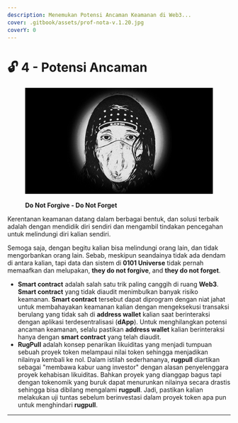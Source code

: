 ```yaml
---
description: Menemukan Potensi Ancaman Keamanan di Web3...
cover: .gitbook/assets/prof-nota-v.1.20.jpg
coverY: 0
---
```


# 🔓 4 - Potensi Ancaman

<figure><img src=".gitbook/assets/prof-nota-v.1.20.jpg" alt=""><figcaption><p><strong>Do Not Forgive - Do Not Forget</strong></p></figcaption></figure>

Kerentanan keamanan datang dalam berbagai bentuk, dan solusi terbaik adalah dengan mendidik diri sendiri dan mengambil tindakan pencegahan untuk melindungi diri kalian sendiri.

Semoga saja, dengan begitu kalian bisa melindungi orang lain, dan tidak mengorbankan orang lain. Sebab, meskipun seandainya tidak ada dendam di antara kalian, tapi data dan sistem di **0101 Universe** tidak pernah memaafkan dan melupakan, **they do not forgive**, and **they do not forget**.

* **Smart contract** adalah salah satu trik paling canggih di ruang **Web3**. **Smart contract** yang tidak diaudit menimbulkan banyak risiko keamanan. **Smart contract** tersebut dapat diprogram dengan niat jahat untuk membahayakan keamanan kalian dengan mengeksekusi transaksi berulang yang tidak sah di **address wallet** kalian saat berinteraksi dengan aplikasi terdesentralisasi (**dApp**). Untuk menghilangkan potensi ancaman keamanan, selalu pastikan **address wallet** kalian berinteraksi hanya dengan **smart contract** yang telah diaudit.
* **RugPull** adalah konsep penarikan likuiditas yang menjadi tumpuan sebuah proyek token melampaui nilai token sehingga menjadikan nilainya kembali ke nol. Dalam istilah sederhananya, **rugpull** diartikan sebagai "membawa kabur uang investor" dengan alasan penyelenggara proyek kehabisan likuiditas. Bahkan proyek yang dianggap bagus tapi dengan tokenomik yang buruk dapat menurunkan nilainya secara drastis sehingga bisa dibilang mengalami **rugpull**. Jadi, pastikan kalian melakukan uji tuntas sebelum berinvestasi dalam proyek token apa pun untuk menghindari **rugpull**.

***
